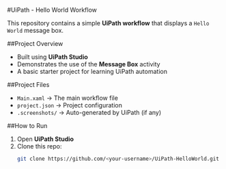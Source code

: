 #UiPath - Hello World Workflow

This repository contains a simple **UiPath workflow** that displays a `Hello World` message box.

##Project Overview
- Built using **UiPath Studio**
- Demonstrates the use of the **Message Box** activity
- A basic starter project for learning UiPath automation

##Project Files
- `Main.xaml` → The main workflow file
- `project.json` → Project configuration
- `.screenshots/` → Auto-generated by UiPath (if any)

##How to Run
1. Open **UiPath Studio**
2. Clone this repo:
   ```bash
   git clone https://github.com/<your-username>/UiPath-HelloWorld.git
